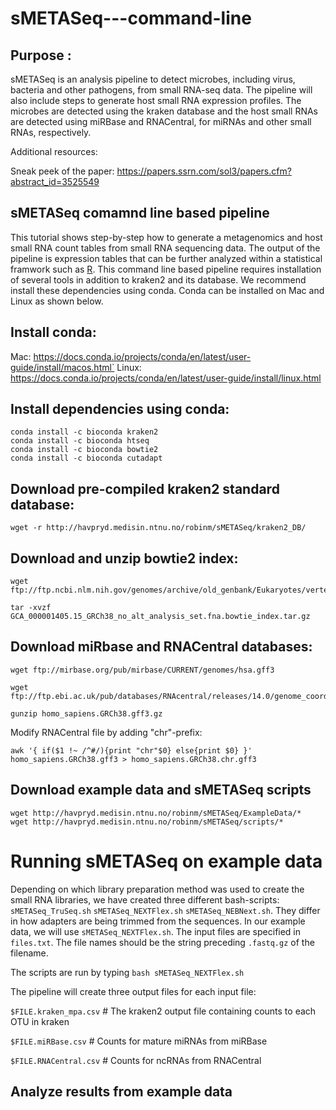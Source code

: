 # sMETASeq---command-line

## Purpose :

sMETASeq is an analysis pipeline to detect microbes, including virus, bacteria and other pathogens, from small RNA-seq data. The pipeline will also include steps to generate host small RNA expression profiles. The microbes are detected using the kraken database and the host small RNAs are detected using miRBase and RNACentral, for miRNAs and other small RNAs, respectively. 

Additional resources:

Sneak peek of the paper: https://papers.ssrn.com/sol3/papers.cfm?abstract_id=3525549

##  sMETASeq comamnd line based pipeline 

This tutorial shows step-by-step how to generate a metagenomics and host small RNA count tables from small RNA sequencing data. The output of the pipeline is expression tables that can be further analyzed within a statistical framwork such as [R](https://www.r-project.org/). This command line based pipeline requires installation of several tools in addition to kraken2 and its database. We recommend install these dependencies using conda. Conda can be installed on Mac and Linux as shown below. 


## Install conda: 

Mac:
    https://docs.conda.io/projects/conda/en/latest/user-guide/install/macos.html`
Linux:
    https://docs.conda.io/projects/conda/en/latest/user-guide/install/linux.html

## Install dependencies using conda:

    conda install -c bioconda kraken2
    conda install -c bioconda htseq
    conda install -c bioconda bowtie2
    conda install -c bioconda cutadapt



## Download pre-compiled kraken2 standard database:

    wget -r http://havpryd.medisin.ntnu.no/robinm/sMETASeq/kraken2_DB/


## Download and unzip bowtie2 index:

    wget ftp://ftp.ncbi.nlm.nih.gov/genomes/archive/old_genbank/Eukaryotes/vertebrates_mammals/Homo_sapiens/GRCh38/seqs_for_alignment_pipelines/GCA_000001405.15_GRCh38_no_alt_analysis_set.fna.bowtie_index.tar.gz

    tar -xvzf GCA_000001405.15_GRCh38_no_alt_analysis_set.fna.bowtie_index.tar.gz

## Download miRbase and RNACentral databases: 

    wget ftp://mirbase.org/pub/mirbase/CURRENT/genomes/hsa.gff3

    wget ftp://ftp.ebi.ac.uk/pub/databases/RNAcentral/releases/14.0/genome_coordinates/gff3/homo_sapiens.GRCh38.gff3.gz

    gunzip homo_sapiens.GRCh38.gff3.gz

Modify RNACentral file by adding "chr"-prefix:

    awk '{ if($1 !~ /^#/){print "chr"$0} else{print $0} }' homo_sapiens.GRCh38.gff3 > homo_sapiens.GRCh38.chr.gff3


## Download example data and sMETASeq scripts

    wget http://havpryd.medisin.ntnu.no/robinm/sMETASeq/ExampleData/*
    wget http://havpryd.medisin.ntnu.no/robinm/sMETASeq/scripts/*


# Running sMETASeq on example data 

Depending on which library preparation method was used to create the small RNA libraries, we have created three different bash-scripts:  `sMETASeq_TruSeq.sh` `sMETASeq_NEXTFlex.sh` `sMETASeq_NEBNext.sh`. They differ in how adapters are being trimmed from the sequences. In our example data, we will use `sMETASeq_NEXTFlex.sh`.
The input files are specified in `files.txt`. The file names should be the string preceding `.fastq.gz` of the filename. 

The scripts are run by typing `bash sMETASeq_NEXTFlex.sh`

The pipeline will create three output files for each input file:

`$FILE.kraken_mpa.csv` # The kraken2 output file containing counts to each OTU in kraken

`$FILE.miRBase.csv` # Counts for mature miRNAs from miRBase

`$FILE.RNACentral.csv` # Counts for ncRNAs from RNACentral


## Analyze results from example data 



